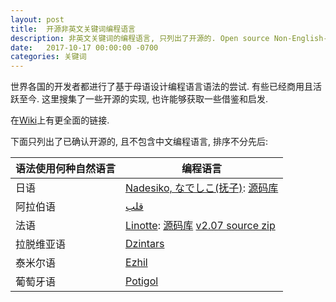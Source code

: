 ```yaml
---
layout: post
title:  开源非英文关键词编程语言
description: 非英文关键词的编程语言, 只列出了开源的. Open source Non-English-based programming languages 
date:   2017-10-17 00:00:00 -0700
categories: 关键词
---
```


世界各国的开发者都进行了基于母语设计编程语言语法的尝试. 有些已经商用且活跃至今. 这里搜集了一些开源的实现, 也许能够获取一些借鉴和启发.

在[Wiki](https://en.wikipedia.org/wiki/Non-English-based_programming_languages)上有更全面的链接.

下面只列出了已确认开源的, 且不包含中文编程语言, 排序不分先后:

| 语法使用何种自然语言 | 编程语言 | 
| ------------- | ------------- |
日语 | [Nadesiko, なでしこ(抚子)](https://nadesi.com/): [源码库](https://github.com/kujirahand/nadesiko3) 
阿拉伯语 | [قلب](https://github.com/nasser/---) |
法语 | [Linotte](http://langagelinotte.free.fr/wordpress/): [源码库](https://bitbucket.org/metalm/langagelinotte/) [v2.07 source zip](https://bitbucket.org/metalm/langagelinotte/downloads/Linotte_2.07.00_source.zip)
拉脱维亚语 | [Dzintars](https://github.com/dzintars-valoda/dzintars)
泰米尔语 | [Ezhil](https://sourceforge.net/p/ezhillang/code/ci/master/tree/)
葡萄牙语 | [Potigol](https://github.com/potigol/Potigol)
